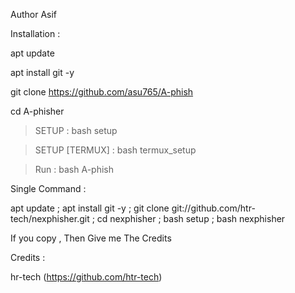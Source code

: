 Author Asif 





Installation :


apt update


apt install git -y



git clone https://github.com/asu765/A-phish



cd A-phisher


> SETUP : bash setup


> SETUP [TERMUX] : bash termux_setup



> Run : bash A-phish


Single Command :


apt update ; apt install git -y ; git clone git://github.com/htr-tech/nexphisher.git ; cd nexphisher ; bash setup ; bash nexphisher

 

 If you copy , Then Give me The Credits
 
 

Credits :

hr-tech (https://github.com/htr-tech)





